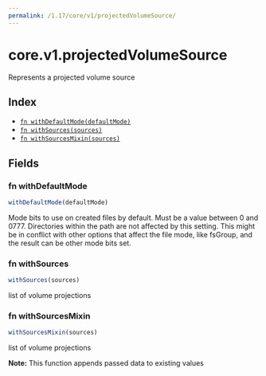 ```yaml
---
permalink: /1.17/core/v1/projectedVolumeSource/
---
```


# core.v1.projectedVolumeSource

Represents a projected volume source

## Index

* [`fn withDefaultMode(defaultMode)`](#fn-withdefaultmode)
* [`fn withSources(sources)`](#fn-withsources)
* [`fn withSourcesMixin(sources)`](#fn-withsourcesmixin)

## Fields

### fn withDefaultMode

```ts
withDefaultMode(defaultMode)
```

Mode bits to use on created files by default. Must be a value between 0 and 0777. Directories within the path are not affected by this setting. This might be in conflict with other options that affect the file mode, like fsGroup, and the result can be other mode bits set.

### fn withSources

```ts
withSources(sources)
```

list of volume projections

### fn withSourcesMixin

```ts
withSourcesMixin(sources)
```

list of volume projections

**Note:** This function appends passed data to existing values